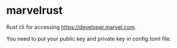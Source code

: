 # marvelrust

Rust cli for accessing https://developer.marvel.com.

You need to put your public key and private key in config.toml file.
